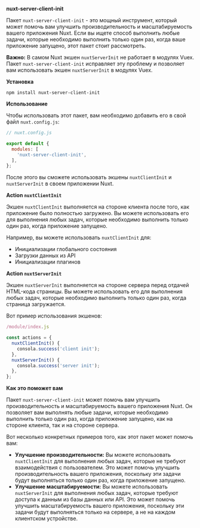 **nuxt-server-client-init**

Пакет `nuxt-server-client-init` - это мощный инструмент, который может помочь вам улучшить производительность и масштабируемость вашего приложения Nuxt. Если вы ищете способ выполнить любые задачи, которые необходимо выполнить только один раз, когда ваше приложение запущено, этот пакет стоит рассмотреть.


**Важно:** В самом Nuxt экшен `nuxtServerInit` не работает в модулях Vuex. Пакет `nuxt-server-client-init` исправляет эту проблему и позволяет вам использовать экшен `nuxtServerInit` в модулях Vuex.

**Установка**

```
npm install nuxt-server-client-init
```

**Использование**

Чтобы использовать этот пакет, вам необходимо добавить его в свой файл `nuxt.config.js`:

```js
// nuxt.config.js

export default {
  modules: [
    'nuxt-server-client-init',
  ],
};
```

После этого вы сможете использовать экшены `nuxtClientInit` и `nuxtServerInit` в своем приложении Nuxt.


**Action `nuxtClientInit`**

Экшен `nuxtClientInit` выполняется на стороне клиента после того, как приложение было полностью загружено. Вы можете использовать его для выполнения любых задач, которые необходимо выполнить только один раз, когда приложение запущено.

Например, вы можете использовать `nuxtClientInit` для:

* Инициализации глобального состояния
* Загрузки данных из API
* Инициализации плагинов

**Action `nuxtServerInit`**

Экшен `nuxtServerInit` выполняется на стороне сервера перед отдачей HTML-кода страницы. Вы можете использовать его для выполнения любых задач, которые необходимо выполнить только один раз, когда страница загружается.

Вот пример использования экшенов:

```js
/module/index.js

const actions = {
  nuxtClientInit() {
    consola.success('client init');
  },
  nuxtServerInit() {
    consola.success('server init');
  },
};
```

**Как это поможет вам**

Пакет `nuxt-server-client-init` может помочь вам улучшить производительность и масштабируемость вашего приложения Nuxt. Он позволяет вам выполнять любые задачи, которые необходимо выполнить только один раз, когда приложение запущено, как на стороне клиента, так и на стороне сервера.

Вот несколько конкретных примеров того, как этот пакет может помочь вам:

* **Улучшение производительности:** Вы можете использовать `nuxtClientInit` для выполнения любых задач, которые не требуют взаимодействия с пользователем. Это может помочь улучшить производительность вашего приложения, поскольку эти задачи будут выполняться только один раз, когда приложение запущено.
* **Улучшение масштабируемости:** Вы можете использовать `nuxtServerInit` для выполнения любых задач, которые требуют доступа к данным из базы данных или API. Это может помочь улучшить масштабируемость вашего приложения, поскольку эти задачи будут выполняться только на сервере, а не на каждом клиентском устройстве.

